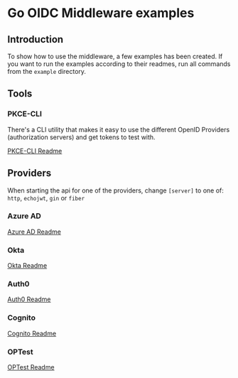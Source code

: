 # Go OIDC Middleware examples

## Introduction

To show how to use the middleware, a few examples has been created. If you want to run the examples according to their readmes, run all commands from the `example` directory.

## Tools

### PKCE-CLI

There's a CLI utility that makes it easy to use the different OpenID Providers (authorization servers) and get tokens to test with.

[PKCE-CLI Readme](pkce-cli/README.md)

## Providers

When starting the api for one of the providers, change `[server]` to one of: `http`, `echojwt`, `gin` or `fiber`

### Azure AD

[Azure AD Readme](PROVIDER_AZUREAD.md)

### Okta

[Okta Readme](PROVIDER_OKTA.md)

### Auth0

[Auth0 Readme](PROVIDER_AUTH0.md)

### Cognito

[Cognito Readme](PROVIDER_COGNITO.md)

### OPTest

[OPTest Readme](PROVIDER_OPTEST.md)
